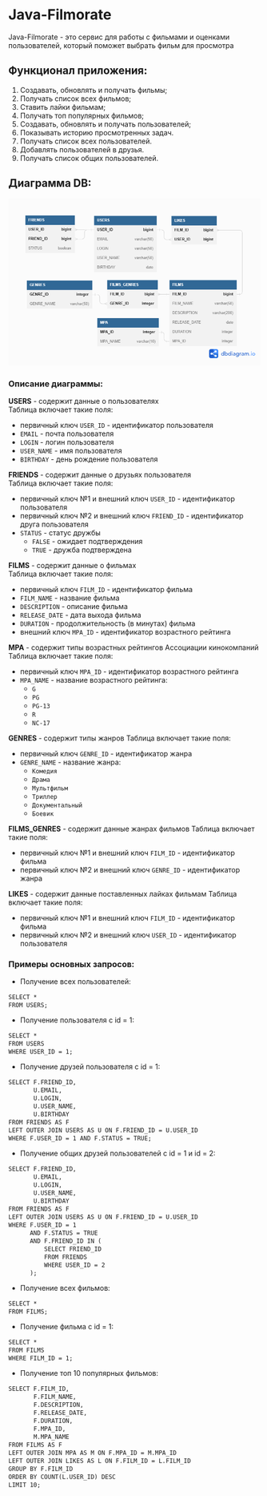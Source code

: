 # Java-Filmorate

Java-Filmorate - это сервис для работы с фильмами и оценками пользователей, 
который поможет выбрать фильм для просмотра

## Функционал приложения:
1. Создавать, обновлять и получать фильмы;
2. Получать список всех фильмов;
3. Ставить лайки фильмам;
4. Получать топ популярных фильмов;
5. Создавать, обновлять и получать пользователей;
6. Показывать историю просмотренных задач.
7. Получать список всех пользователей.
8. Добавлять пользователей в друзья.
9. Получать список общих пользователей.

## Диаграмма DB:
![DB diagram](DBDiagram.png)

### Описание диаграммы:
**USERS** - содержит данные о пользователях\
Таблица включает такие поля:
* первичный ключ `USER_ID` - идентификатор пользователя
* `EMAIL` - почта пользователя
* `LOGIN` - логин пользователя
* `USER_NAME` - имя пользователя
* `BIRTHDAY` - день рождение пользователя

**FRIENDS** - содержит данные о друзьях пользователя\
Таблица включает такие поля:
* первичный ключ №1 и внешний ключ `USER_ID` - идентификатор пользователя
* первичный ключ №2 и внешний ключ `FRIEND_ID` - идентификатор друга пользователя
* `STATUS` - статус дружбы
  - `FALSE` - ожидает подтверждения
  - `TRUE` - дружба подтверждена

**FILMS** - содержит данные о фильмах\
Таблица включает такие поля:
* первичный ключ `FILM_ID` - идентификатор фильма
* `FILM_NAME` - название фильма
* `DESCRIPTION` - описание фильма
* `RELEASE_DATE` - дата выхода фильма
* `DURATION` - продолжительность (в минутах) фильма
* внешний ключ `MPA_ID` - идентификатор возрастного рейтинга

**MPA** - содержит типы возрастных рейтингов Ассоциации кинокомпаний
Таблица включает такие поля:
* первичный ключ `MPA_ID` - идентификатор возрастного рейтинга
* `MPA_NAME` - название возрастного рейтинга:
  - `G`
  - `PG`
  - `PG-13`
  - `R`
  - `NC-17`

**GENRES** - содержит типы жанров
Таблица включает такие поля:
* первичный ключ `GENRE_ID` - идентификатор жанра
* `GENRE_NAME` - название жанра:
  - `Комедия`
  - `Драма`
  - `Мультфильм`
  - `Триллер`
  - `Документальный`
  - `Боевик`

**FILMS_GENRES** - содержит данные жанрах фильмов
Таблица включает такие поля:
* первичный ключ №1 и внешний ключ `FILM_ID` - идентификатор фильма
* первичный ключ №2 и внешний ключ `GENRE_ID` - идентификатор жанра

**LIKES** - содержит данные поставленных лайках фильмам
Таблица включает такие поля:
* первичный ключ №1 и внешний ключ `FILM_ID` - идентификатор фильма
* первичный ключ №2 и внешний ключ `USER_ID` - идентификатор пользователя

### Примеры основных запросов:
* Получение всех пользователей:
```
SELECT *
FROM USERS;
```
* Получение пользователя с id = 1:
```
SELECT *
FROM USERS
WHERE USER_ID = 1;
```
* Получение друзей пользователя с id = 1:
```
SELECT F.FRIEND_ID,
       U.EMAIL,
       U.LOGIN,
       U.USER_NAME,
       U.BIRTHDAY
FROM FRIENDS AS F
LEFT OUTER JOIN USERS AS U ON F.FRIEND_ID = U.USER_ID
WHERE F.USER_ID = 1 AND F.STATUS = TRUE;
```
* Получение общих друзей пользователей с id = 1 и id = 2:
```
SELECT F.FRIEND_ID,
       U.EMAIL,
       U.LOGIN,
       U.USER_NAME,
       U.BIRTHDAY
FROM FRIENDS AS F
LEFT OUTER JOIN USERS AS U ON F.FRIEND_ID = U.USER_ID
WHERE F.USER_ID = 1 
      AND F.STATUS = TRUE
      AND F.FRIEND_ID IN (
          SELECT FRIEND_ID
          FROM FRIENDS
          WHERE USER_ID = 2
      );
```
* Получение всех фильмов:
```
SELECT *
FROM FILMS;
```
* Получение фильма с id = 1:
```
SELECT *
FROM FILMS
WHERE FILM_ID = 1;
```
* Получение топ 10 популярных фильмов:
```
SELECT F.FILM_ID,
       F.FILM_NAME,
       F.DESCRIPTION,
       F.RELEASE_DATE,
       F.DURATION,
       F.MPA_ID,
       M.MPA_NAME
FROM FILMS AS F
LEFT OUTER JOIN MPA AS M ON F.MPA_ID = M.MPA_ID
LEFT OUTER JOIN LIKES AS L ON F.FILM_ID = L.FILM_ID
GROUP BY F.FILM_ID
ORDER BY COUNT(L.USER_ID) DESC
LIMIT 10;
```